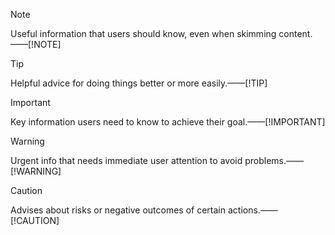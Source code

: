 > [!NOTE]
> Useful information that users should know, even when skimming content.——[!NOTE]

> [!TIP]
> Helpful advice for doing things better or more easily.——[!TIP]

> [!IMPORTANT]
> Key information users need to know to achieve their goal.——[!IMPORTANT]

> [!WARNING]
> Urgent info that needs immediate user attention to avoid problems.——[!WARNING]

> [!CAUTION]
> Advises about risks or negative outcomes of certain actions.——[!CAUTION]
